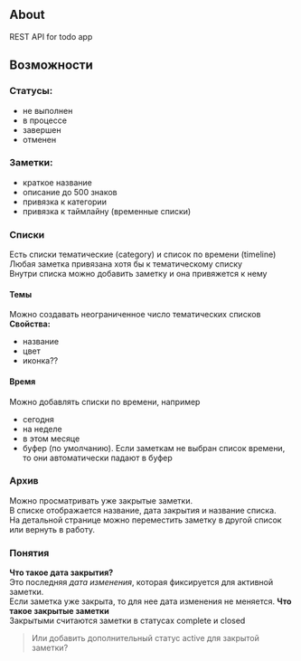 ## About

REST API for todo app

## Возможности

### Статусы:
- не выполнен
- в процессе
- завершен
- отменен

### Заметки:
- краткое название
- описание до 500 знаков
- привязка к категории
- привязка к таймлайну (временные списки)


### Списки
Есть списки тематические (category) и список по времени (timeline)  
Любая заметка привязана хотя бы к тематическому списку  
Внутри списка можно добавить заметку и она привяжется к нему  
#### Темы
Можно создавать неограниченное число тематических списков
**Свойства:**  
- название
- цвет
- иконка??
#### Время
Можно добавлять списки по времени, например  
- сегодня
- на неделе
- в этом месяце
- буфер (по умолчанию).
Если заметкам не выбран список времени, то они автоматически падают в буфер

### Архив
Можно просматривать уже закрытые заметки.  
В списке отображается название, дата закрытия и название списка.    
На детальной странице можно переместить заметку в другой список или вернуть в работу.


### Понятия
**Что такое дата закрытия?**  
Это последняя *дата изменения*, которая фиксируется для активной заметки.  
Если заметка уже закрыта, то для нее дата изменения не меняется.
**Что такое закрытые заметки**  
Закрытыми считаются заметки в статусах complete и closed
>Или добавить дополнительный статус active для закрытой заметки?
